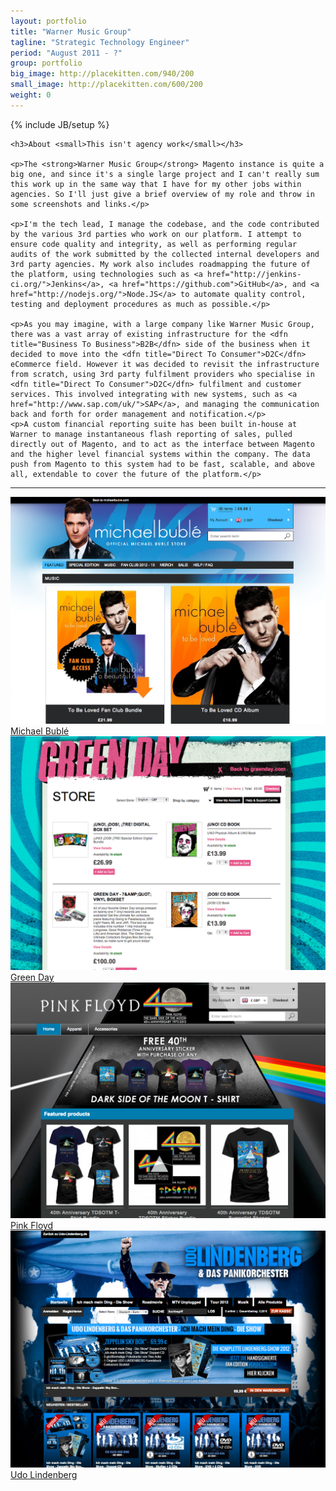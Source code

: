 ```yaml
---
layout: portfolio
title: "Warner Music Group"
tagline: "Strategic Technology Engineer"
period: "August 2011 - ?"
group: portfolio
big_image: http://placekitten.com/940/200
small_image: http://placekitten.com/600/200
weight: 0
---
```

{% include JB/setup %}



<div class="row-fluid warner-portfolio">
  <div class="span12">
    
    <h3>About <small>This isn't agency work</small></h3>
    
    <p>The <strong>Warner Music Group</strong> Magento instance is quite a big one, and since it's a single large project and I can't really sum this work up in the same way that I have for my other jobs within agencies. So I'll just give a brief overview of my role and throw in some screenshots and links.</p>
    
    <p>I'm the tech lead, I manage the codebase, and the code contributed by the various 3rd parties who work on our platform. I attempt to ensure code quality and integrity, as well as performing regular audits of the work submitted by the collected internal developers and 3rd party agencies. My work also includes roadmapping the future of the platform, using technologies such as <a href="http://jenkins-ci.org/">Jenkins</a>, <a href="https://github.com">GitHub</a>, and <a href="http://nodejs.org/">Node.JS</a> to automate quality control, testing and deployment procedures as much as possible.</p>
    
    <p>As you may imagine, with a large company like Warner Music Group, there was a vast array of existing infrastructure for the <dfn title="Business To Business">B2B</dfn> side of the business when it decided to move into the <dfn title="Direct To Consumer">D2C</dfn> eCommerce field. However it was decided to revisit the infrastructure from scratch, using 3rd party fulfilment providers who specialise in <dfn title="Direct To Consumer">D2C</dfn> fulfilment and customer services. This involved integrating with new systems, such as <a href="http://www.sap.com/uk/">SAP</a>, and managing the communication back and forth for order management and notification.</p>
    <p>A custom financial reporting suite has been built in-house at Warner to manage instantaneous flash reporting of sales, pulled directly out of Magento, and to act as the interface between Magento and the higher level financial systems within the company. The data push from Magento to this system had to be fast, scalable, and above all, extendable to cover the future of the platform.</p>
    
  </div>
  
  <div class="span12">
    <hr>
  </div>
  
  <div class="span3">
    <a href="http://michaelbuble.warnerartists.net/en/">
      <img src="/assets/images/portfolio/warner-music-group/michaelbuble.png" alt="Michael Bubl&eacute;">
      Michael Bubl&eacute;
    </a>
  </div>
  <div class="span3">
    <a href="http://greenday.warnerartists.net/en/">
      <img src="/assets/images/portfolio/warner-music-group/greenday.png" alt="Green Day">
      Green Day
    </a>
  </div>
  <div class="span3">
    <a href="http://pinkfloyd.warnerartists.net/en/">
      <img src="/assets/images/portfolio/warner-music-group/pinkfloyd.png" alt="Pink Floyd">
      Pink Floyd
    </a>
  </div>
  <div class="span3">
    <a href="http://udolindenberg.warnerartists.net/de/">
      <img src="/assets/images/portfolio/warner-music-group/udolindenberg.png" alt="Udo Lindenberg">
      Udo Lindenberg
    </a>
  </div>
</div>